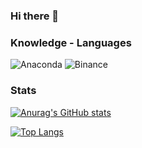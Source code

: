 ### Hi there 👋

### Knowledge - Languages
![Anaconda](https://img.shields.io/badge/Anaconda-44A833.svg?style=for-the-badge&logo=Anaconda&logoColor=white)
![Binance](https://img.shields.io/badge/Anaconda-44A833.svg?style=for-the-badge&logo=Anaconda&logoColor=white)

### Stats 
[![Anurag's GitHub stats](https://github-readme-stats.vercel.app/api?username=GuillaumeLeBerreBIT&show_icons=true&theme=onedark)](https://github.com/anuraghazra/github-readme-stats)

[![Top Langs](https://github-readme-stats.vercel.app/api/top-langs/?username=GuillaumeLeBerreBIT&langs_count=8&theme=onedark&layout=compact)](https://github.com/anuraghazra/github-readme-stats)

